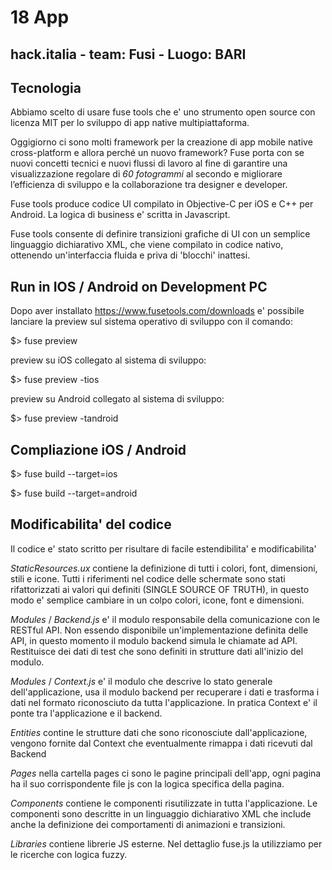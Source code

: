 # 18 App

##  hack.italia - team: Fusi - Luogo: BARI

## Tecnologia

Abbiamo scelto di usare fuse tools che e' uno strumento open source con licenza MIT per lo sviluppo di app native multipiattaforma.

Oggigiorno ci sono molti framework per la creazione di app mobile native cross-platform e allora perché un nuovo framework? Fuse porta con se nuovi concetti tecnici e nuovi flussi di lavoro al fine di garantire una visualizzazione regolare di *60* *fotogrammi* al secondo e migliorare l’efficienza di sviluppo e la collaborazione tra designer e developer. 

Fuse tools produce codice UI compilato in Objective-C per iOS e C++ per Android.
La logica di business e' scritta in Javascript.

Fuse tools consente di definire transizioni grafiche di UI con un semplice linguaggio dichiarativo XML, che viene compilato in codice nativo, ottenendo un'interfaccia fluida e priva di 'blocchi' inattesi.

## Run in IOS / Android on Development PC

Dopo aver installato https://www.fusetools.com/downloads e' possibile lanciare la preview sul sistema operativo di sviluppo con il comando:

$> fuse preview

preview su iOS collegato al sistema di sviluppo:

$> fuse preview -tios

preview su Android collegato al sistema di sviluppo:

$> fuse preview -tandroid

## Compliazione iOS / Android

$> fuse build --target=ios

$> fuse build --target=android


## Modificabilita' del codice

Il codice e' stato scritto per risultare di facile estendibilita' e modificabilita'

_StaticResources.ux_ contiene la definizione di tutti i colori, font, dimensioni, stili e icone. Tutti i riferimenti nel codice delle schermate sono stati rifattorizzati ai valori qui definiti (SINGLE SOURCE OF TRUTH), in questo modo e' semplice cambiare in un colpo colori, icone, font e dimensioni.

_Modules_ / _Backend.js_ e' il modulo responsabile della comunicazione con le RESTful API. Non essendo disponibile un'implementazione definita delle API, in questo momento il modulo backend simula le chiamate ad API. Restituisce dei dati di test che sono definiti in strutture dati all'inizio del modulo.

_Modules_ / _Context.js_ e' il modulo che descrive lo stato generale dell'applicazione, usa il modulo backend per recuperare i dati e trasforma i dati nel formato riconosciuto da tutta l'applicazione. In pratica Context e' il ponte tra l'applicazione e il backend.

_Entities_ contine le strutture dati che sono riconosciute dall'applicazione, vengono fornite dal Context che eventualmente rimappa i dati ricevuti dal Backend

_Pages_ nella cartella pages ci sono le pagine principali dell'app, ogni pagina ha il suo corrispondente file js con la logica specifica della pagina.

_Components_ contiene le componenti risutilizzate in tutta l'applicazione. Le componenti sono descritte in un linguaggio dichiarativo XML che include anche la definizione dei comportamenti di animazioni e transizioni.

_Libraries_ contiene librerie JS esterne. Nel dettaglio fuse.js la utilizziamo per le ricerche con logica fuzzy.

